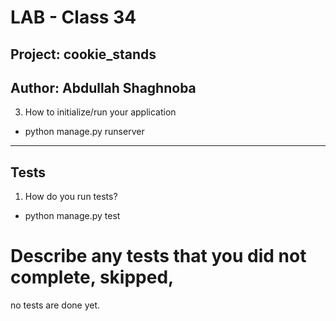 # LAB - Class 34
## Project: cookie_stands
## Author: Abdullah Shaghnoba

3. How to initialize/run your application 
- python manage.py runserver

---

## Tests
1. How do you run tests?
- python manage.py test

# Describe any tests that you did not complete, skipped,
no tests are done yet. 
